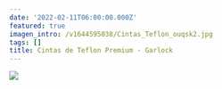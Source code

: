 ```yaml
---
date: '2022-02-11T06:00:00.000Z'
featured: true
imagen_intro: /v1644595038/Cintas_Teflon_ouqsk2.jpg
tags: []
title: Cintas de Teflon Premium - Garlock
---
```




![](https://res.cloudinary.com/novatec/v1644595038/Cintas_Teflon_ouqsk2.jpg)
